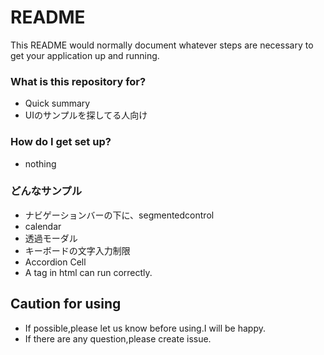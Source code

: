 # README #

This README would normally document whatever steps are necessary to get your application up and running.

### What is this repository for? ###

* Quick summary
* UIのサンプルを探してる人向け


### How do I get set up? ###

* nothing

### どんなサンプル
* ナビゲーションバーの下に、segmentedcontrol
* calendar
* 透過モーダル
* キーボードの文字入力制限
* Accordion Cell
* A tag in html can run correctly.

## Caution for using 
* If possible,please let us know before using.I will be happy.
* If there are any question,please create issue.
